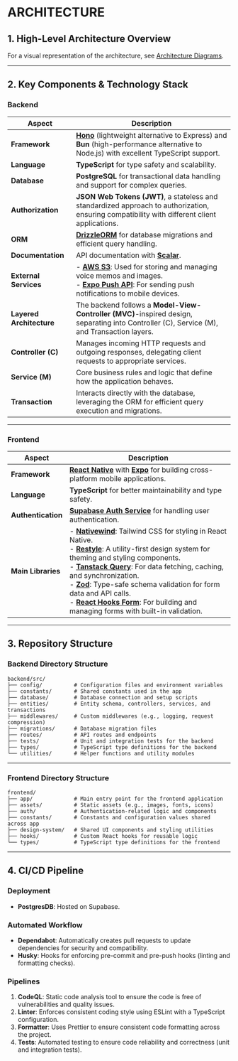 # ARCHITECTURE

## 1. High-Level Architecture Overview

For a visual representation of the architecture, see [Architecture Diagrams](https://excalidraw.com/#json=JnQrQrEm9c-MgRECVfWH8,qKH-QGbm337kJHC99dp9LQ).

--- 

## 2. Key Components & Technology Stack

### Backend

| **Aspect**               | **Description**                                                                                                                                                  |
|--------------------------|------------------------------------------------------------------------------------------------------------------------------------------------------------------|
| **Framework**            | **[Hono](https://hono.dev/)** (lightweight alternative to Express) and **Bun** (high-performance alternative to Node.js) with excellent TypeScript support.                           |
| **Language**             | **TypeScript** for type safety and scalability.                                                                                                                   |
| **Database**             | **PostgreSQL** for transactional data handling and support for complex queries.                                                                                  |
| **Authorization**        | **JSON Web Tokens (JWT)**, a stateless and standardized approach to authorization, ensuring compatibility with different client applications.                                             |
| **ORM**                  | **[DrizzleORM](https://orm.drizzle.team/docs/overview)** for database migrations and efficient query handling.                                                                                             |
| **Documentation**        | API documentation with **[Scalar](https://scalar.com/)**.                                                                                                                               |
| **External Services**    | - **[AWS S3](https://docs.aws.amazon.com/AmazonS3/latest/API/Welcome.html)**: Used for storing and managing voice memos and images.<br>- **[Expo Push API](https://docs.expo.dev/push-notifications/sending-notifications/)**: For sending push notifications to mobile devices.                     |
| **Layered Architecture** | The backend follows a **Model-View-Controller (MVC)**-inspired design, separating into Controller (C), Service (M), and Transaction layers.                      |
| **Controller (C)**       | Manages incoming HTTP requests and outgoing responses, delegating client requests to appropriate services.                                                       |
| **Service (M)**          | Core business rules and logic that define how the application behaves.                                                                                          |
| **Transaction**          | Interacts directly with the database, leveraging the ORM for efficient query execution and migrations.                                                           |                                                    |

-----

### Frontend

| **Aspect**            | **Description**                                                                                                                                          |
|-----------------------|----------------------------------------------------------------------------------------------------------------------------------------------------------|
| **Framework**         |**[React Native](https://reactnative.dev/docs/environment-setup)** with **[Expo](https://docs.expo.dev/guides/overview/)** for building cross-platform mobile applications.                                                                         |
| **Language**          | **TypeScript** for better maintainability and type safety.                                                                                              |
| **Authentication**    | **[Supabase Auth Service](https://supabase.com/docs/guides/auth)** for handling user authentication.                                                                                             |
| **Main Libraries**    | - **[Nativewind](https://www.nativewind.dev/)**: Tailwind CSS for styling in React Native.<br> - **[Restyle](https://shopify.github.io/restyle/fundamentals/)**: A utility-first design system for theming and styling components.<br> - **[Tanstack Query](https://tanstack.com/query/latest/docs/framework/react/quick-start)**: For data fetching, caching, and synchronization.<br> - **[Zod](https://zod.dev/)**: Type-safe schema validation for form data and API calls.<br> - **[React Hooks Form](https://react-hook-form.com/)**: For building and managing forms with built-in validation. |


--- 

## 3. Repository Structure

### Backend Directory Structure

```
backend/src/
├── config/          # Configuration files and environment variables
├── constants/       # Shared constants used in the app
├── database/        # Database connection and setup scripts
├── entities/        # Entity schema, controllers, services, and transactions
├── middlewares/     # Custom middlewares (e.g., logging, request compression)
├── migrations/      # Database migration files
├── routes/          # API routes and endpoints
├── tests/           # Unit and integration tests for the backend
├── types/           # TypeScript type definitions for the backend
└── utilities/       # Helper functions and utility modules
```
-----

### Frontend Directory Structure

```
frontend/
├── app/             # Main entry point for the frontend application
├── assets/          # Static assets (e.g., images, fonts, icons)
├── auth/            # Authentication-related logic and components
├── constants/       # Constants and configuration values shared across app
├── design-system/   # Shared UI components and styling utilities
├── hooks/           # Custom React hooks for reusable logic
└── types/           # TypeScript type definitions for the frontend
```

--- 

## 4. CI/CD Pipeline

### Deployment

- **PostgresDB**: Hosted on Supabase.

### Automated Workflow

- **Dependabot**: Automatically creates pull requests to update dependencies for security and compatibility.
- **Husky**: Hooks for enforcing pre-commit and pre-push hooks (linting and formatting checks).

### Pipelines

1. **CodeQL**: Static code analysis tool to ensure the code is free of vulnerabilities and quality issues.
2. **Linter**: Enforces consistent coding style using ESLint with a TypeScript configuration.
3. **Formatter**: Uses Prettier to ensure consistent code formatting across the project.
4. **Tests**: Automated testing to ensure code reliability and correctness (unit and integration tests).
